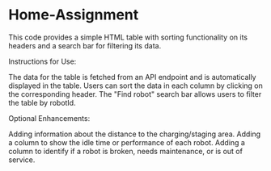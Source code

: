 # Home-Assignment
This code provides a simple HTML table with sorting functionality on its headers and a search bar for filtering its data.

Instructions for Use:

The data for the table is fetched from an API endpoint and is automatically displayed in the table.
Users can sort the data in each column by clicking on the corresponding header.
The "Find robot" search bar allows users to filter the table by robotId.

Optional Enhancements:

Adding information about the distance to the charging/staging area.
Adding a column to show the idle time or performance of each robot.
Adding a column to identify if a robot is broken, needs maintenance, or is out of service.
